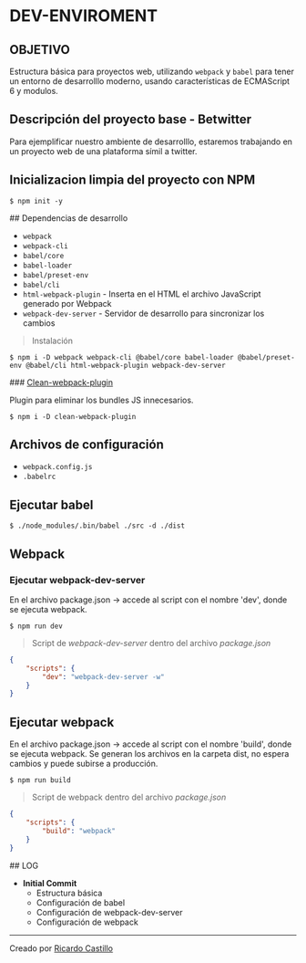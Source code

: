 # DEV-ENVIROMENT

## OBJETIVO

Estructura básica para proyectos web, utilizando `webpack` y `babel` para tener un entorno de desarrolllo moderno, usando características de ECMAScript 6 y modulos.

## Descripción del proyecto base - Betwitter

Para ejemplificar nuestro ambiente de desarrolllo, estaremos trabajando en un proyecto web de una plataforma símil a twitter.

## Inicializacion limpia del proyecto con NPM

```shell
$ npm init -y
```

## Dependencias de desarrollo

* `webpack`
* `webpack-cli`
* `babel/core`
* `babel-loader`
* `babel/preset-env`
* `babel/cli`
* `html-webpack-plugin` - Inserta en el HTML el archivo JavaScript generado por Webpack
* `webpack-dev-server` - Servidor de desarrollo para sincronizar los cambios

> Instalación

```shell
$ npm i -D webpack webpack-cli @babel/core babel-loader @babel/preset-env @babel/cli html-webpack-plugin webpack-dev-server
```

### [Clean-webpack-plugin](https://github.com/johnagan/clean-webpack-plugin)

Plugin para eliminar los bundles JS innecesarios.

```shell
$ npm i -D clean-webpack-plugin
```

## Archivos de configuración

* `webpack.config.js`
* `.babelrc`

## Ejecutar babel

```shell
$ ./node_modules/.bin/babel ./src -d ./dist
```

## Webpack

### Ejecutar webpack-dev-server 

En el archivo package.json -> accede al script con el nombre 'dev', donde se ejecuta webpack.

```shell
$ npm run dev
```

> Script de *webpack-dev-server* dentro del archivo *package.json*
```json
{
    "scripts": {
        "dev": "webpack-dev-server -w"
    }
}
```

## Ejecutar webpack

En el archivo package.json -> accede al script con el nombre 'build', donde se ejecuta webpack. Se generan los archivos en la carpeta dist, no espera cambios y puede subirse a producción.

```shell
$ npm run build
```

> Script de webpack dentro del archivo *package.json*
```json
{
    "scripts": {
        "build": "webpack"
    }
}
```


## LOG

- **Initial Commit**
    - Estructura básica
    - Configuración de babel
    - Configuración de webpack-dev-server
    - Configuración de webpack

---
Creado por [Ricardo Castillo](https://github.com/richman16)